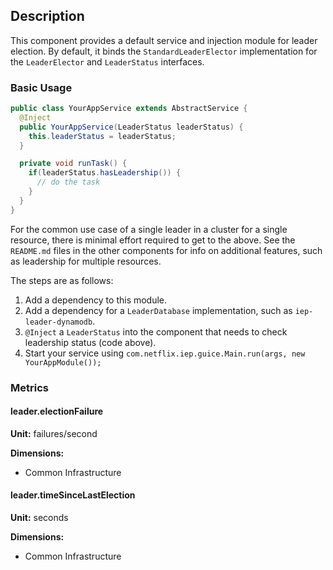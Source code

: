 
## Description

This component provides a default service and injection module for leader election. By default, it
binds the `StandardLeaderElector` implementation for the `LeaderElector` and `LeaderStatus`
interfaces.

### Basic Usage

```java
public class YourAppService extends AbstractService {
  @Inject
  public YourAppService(LeaderStatus leaderStatus) {
    this.leaderStatus = leaderStatus;
  }

  private void runTask() {
    if(leaderStatus.hasLeadership()) {
      // do the task
    }
  }
}
```

For the common use case of a single leader in a cluster for a single resource, there is minimal
effort required to get to the above. See the `README.md` files in the other components for info on
additional features, such as leadership for multiple resources.

The steps are as follows:

1. Add a dependency to this module.
2. Add a dependency for a `LeaderDatabase` implementation, such as `iep-leader-dynamodb`.
3. `@Inject` a `LeaderStatus` into the component that needs to check leadership status (code above).
4. Start your service using `com.netflix.iep.guice.Main.run(args, new YourAppModule());`

### Metrics

#### leader.electionFailure

**Unit:** failures/second

**Dimensions:**

* Common Infrastructure

#### leader.timeSinceLastElection

**Unit:** seconds 

**Dimensions:**

* Common Infrastructure
